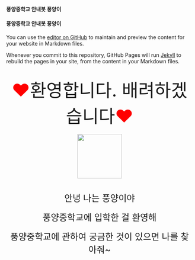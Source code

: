 #### 풍양중학교 안내봇 풍양이
#### 풍양중학교 안내봇 풍양이

You can use the [editor on GitHub](https://github.com/choims8987/pyhelper/edit/gh-pages/index.md) to maintain and preview the content for your website in Markdown files.

Whenever you commit to this repository, GitHub Pages will run [Jekyll](https://jekyllrb.com/) to rebuild the pages in your site, from the content in your Markdown files.

<br>

<center><font size=7><font color="red">♥</font>환영합니다. 배려하겠습니다<font color="red">♥</font></font></center>
<br>
<center><img src="https://user-images.githubusercontent.com/80456991/118447827-3163cc00-b72c-11eb-81dc-14e0351dd393.png" width=120></center>
<br>
<br>



<center><font size=5>안녕 나는 풍양이야 </font></center><br>
<center><font size=5> 풍양중학교에 입학한 걸 환영해</font></center><br>
  <center><font size=5> 풍양중학교에 관하여 궁금한 것이 있으면 나를 찾아줘~</font></center>


